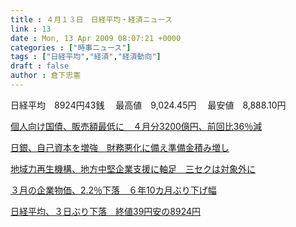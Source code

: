 ```yaml
---
title : ４月１３日　日経平均・経済ニュース
link : 13
date : Mon, 13 Apr 2009 08:07:21 +0000
categories : ["時事ニュース"]
tags : ["日経平均","経済","経済動向"]
draft : false
author : 倉下忠憲
---
```


日経平均　8924円43銭
　最高値　9,024.45円
　最安値　8,888.10円


<a href="http://www.nikkei.co.jp/news/keizai/20090413AT3S1100M11042009.html">個人向け国債、販売額最低に　４月分3200億円、前回比36％減</a>

<a href="http://www.nikkei.co.jp/news/keizai/20090413AT2C1100911042009.html">日銀、自己資本を増強　財務悪化に備え準備金積み増し</a>

<a href="http://www.nikkei.co.jp/news/keizai/20090413AT3S1100K11042009.html">地域力再生機構、地方中堅企業支援に軸足　三セクは対象外に</a>

<a href="http://www.nikkei.co.jp/news/keizai/20090413AT2C1300813042009.html">３月の企業物価、2.2％下落　６年10カ月ぶり下げ幅</a>

<a href="http://www.nikkei.co.jp/news/main/20090413NTE2INK0513042009.html">日経平均、３日ぶり下落　終値39円安の8924円 </a>

